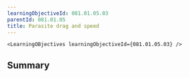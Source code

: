 ```yaml
---
learningObjectiveId: 081.01.05.03
parentId: 081.01.05
title: Parasite drag and speed
---
```


```tsx eval
<LearningOBjectives learningObjectiveId={081.01.05.03} />
```

## Summary
